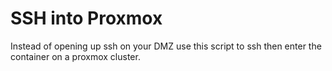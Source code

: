 # SSH into Proxmox

Instead of opening up ssh on your DMZ use this script to ssh then enter the
container on a proxmox cluster.

